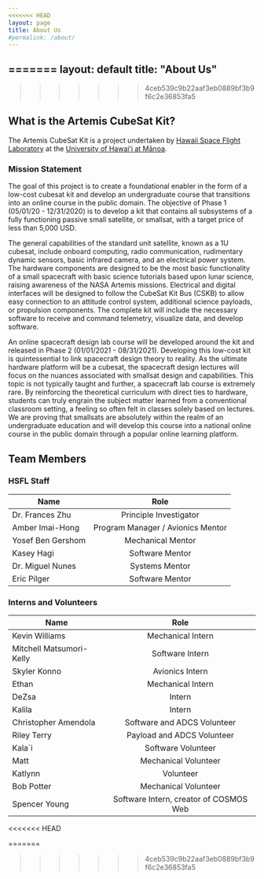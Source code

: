 ```yaml
---
<<<<<<< HEAD
layout: page
title: About Us
#permalink: /about/
---
```




=======
layout: default
title: "About Us"
---

>>>>>>> 4ceb539c9b22aaf3eb0889bf3b9f6c2e36853fa5
## What is the Artemis CubeSat Kit?
The Artemis CubeSat Kit is a project undertaken by [Hawaii Space Flight Laboratory](https://www.hsfl.hawaii.edu/) at the [University of Hawaiʻi at Mānoa](https://manoa.hawaii.edu/).

### Mission Statement
The goal of this project is to create a foundational enabler in the form of a low-cost cubesat kit and develop an undergraduate course that transitions into an online course in the public domain. The objective of Phase 1 (05/01/20 - 12/31/2020) is to develop a kit that contains all subsystems of a fully functioning passive small satellite, or smallsat, with a target price of less than 5,000 USD.

The general capabilities of the standard unit satellite, known as a 1U cubesat, include onboard computing, radio communication, rudimentary dynamic sensors, basic infrared camera, and an electrical power system. The hardware components are designed to be the most basic functionality of a small spacecraft with basic science tutorials based upon lunar science, raising awareness of the NASA Artemis missions. Electrical and digital interfaces will be designed to follow the CubeSat Kit Bus (CSKB) to allow easy connection to an attitude control system, additional science payloads, or propulsion components. The complete kit will include the necessary software to receive and command telemetry, visualize data, and develop software.

An online spacecraft design lab course will be developed around the kit and released in Phase 2 (01/01/2021 - 08/31/2021). Developing this low-cost kit is quintessential to link spacecraft design theory to reality. As the ultimate hardware platform will be a cubesat, the spacecraft design lectures will focus on the nuances associated with smallsat design and capabilities. This topic is not typically taught and further, a spacecraft lab course is extremely rare. By reinforcing the theoretical curriculum with direct ties to hardware, students can truly engrain the subject matter learned from a conventional classroom setting, a feeling so often felt in classes solely based on lectures. We are proving that smallsats are absolutely within the realm of an undergraduate education and will develop this course into a national online course in the public domain through a popular online learning platform.

## Team Members

### HSFL Staff

| Name                       | Role                              |
| -------------------------- |:---------------------------------:|
| Dr. Frances Zhu            | Principle Investigator            |
| Amber Imai-Hong            | Program Manager / Avionics Mentor |
| Yosef Ben Gershom          | Mechanical Mentor                 |
| Kasey Hagi                 | Software Mentor                   |
| Dr. Miguel Nunes           | Systems Mentor                    |
| Eric Pilger                | Software Mentor                   |

### Interns and Volunteers

| Name                       | Role                                   |
| -------------------------- |:--------------------------------------:|
| Kevin Williams             | Mechanical Intern                      |
| Mitchell Matsumori-Kelly   | Software Intern                        |
| Skyler Konno               | Avionics Intern                        |
| Ethan                      | Mechanical Intern                      |
| DeZsa                      | Intern                                 |
| Kalila                     | Intern                                 |
| Christopher Amendola       | Software and ADCS Volunteer            |
| Riley Terry                | Payload and ADCS Volunteer             |
| Kala`i                     | Software Volunteer                     |
| Matt                       | Mechanical Volunteer                   |
| Katlynn                    | Volunteer                              |
| Bob Potter                 | Mechanical Volunteer                   |
| Spencer Young              | Software Intern, creator of COSMOS Web |


<<<<<<< HEAD

=======
>>>>>>> 4ceb539c9b22aaf3eb0889bf3b9f6c2e36853fa5

